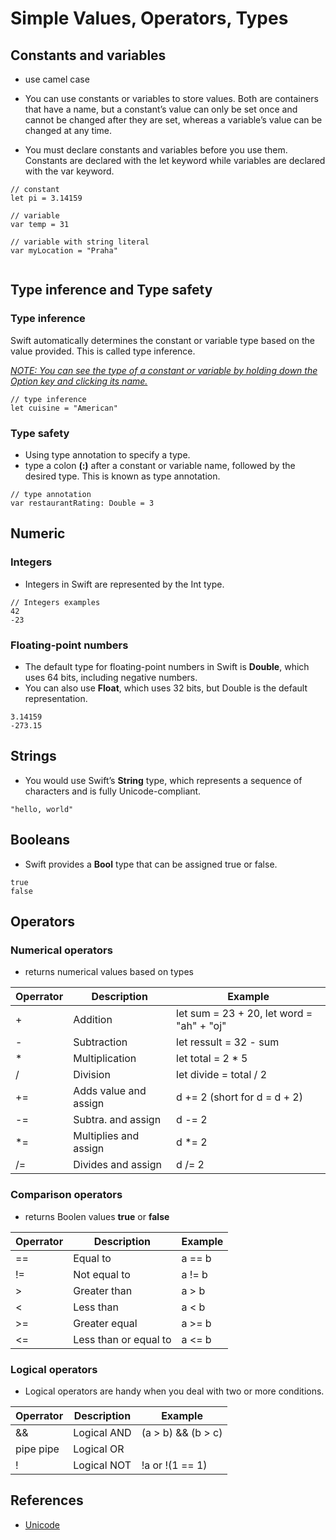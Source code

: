 # Simple Values, Operators, Types

## Constants and variables
* use camel case
* You can use constants or variables to store values. Both are containers that have a name, but a constant’s value can only be set once and cannot be changed after they are set, whereas a variable’s value can be changed at any time.

* You must declare constants and variables before you use them. Constants are declared with the let keyword while variables are declared with the var keyword.
```
// constant
let pi = 3.14159

// variable
var temp = 31

// variable with string literal
var myLocation = "Praha"
 
```

## Type inference and Type safety

### Type inference
Swift automatically determines the constant or variable type based on the value provided. This is called type inference.

_<u>NOTE: You can see the type of a constant or variable by holding down the Option key and clicking its name. </u>_

```
// type inference
let cuisine = "American"
```

### Type safety
* Using type annotation to specify a type.
* type a colon **(:)** after a constant or variable name, followed by the desired type. This is known as type annotation.

```
// type annotation
var restaurantRating: Double = 3
```


## Numeric

### Integers

* Integers in Swift are represented by the Int type.


```
// Integers examples
42
-23
```


### Floating-point numbers

* The default type for floating-point numbers in Swift is **Double**, which uses 64 bits, including negative numbers. 
* You can also use **Float**, which uses 32 bits, but Double is the default representation.

```
3.14159
-273.15
```

## Strings

* You would use Swift’s **String** type, which represents a sequence of characters and is fully Unicode-compliant.


```
"hello, world"
```

## Booleans

* Swift provides a **Bool** type that can be assigned true or false.

```
true
false
```


## Operators

### Numerical operators

* returns numerical values based on types

|Operrator| Description|Example |
|----|-----|----|
|+ |Addition|let sum = 23 + 20, let word = "ah" + "oj"|
|-|Subtraction|let ressult = 32 - sum|
|*|Multiplication|let total = 2 * 5|
|/|Division|let divide = total / 2|
|+=| Adds value and assign|d += 2 (short for d = d + 2)|
|-=|Subtra. and assign| d -= 2|
|*=|Multiplies and assign| d *= 2|
|/=|Divides and assign| d /= 2|

### Comparison operators

* returns Boolen values **true** or **false**

|Operrator| Description|Example |
|----|-----|----|
|==| Equal to| a == b|
|!=| Not equal to| a != b|
|>| Greater than | a > b|
|< |Less than | a < b|
|>= | Greater equal| a >= b|
|<=| Less than or equal to | a <= b|

### Logical operators

* Logical operators are handy when you deal with two or more conditions.

|Operrator| Description|Example |
|----|-----|----|
|&&| Logical AND| (a > b) && (b > c)|
|pipe pipe| Logical OR | |
|!| Logical NOT | !a or !(1 == 1)|





## References
* [Unicode](https://home.unicode.org/basic-info/faq/)